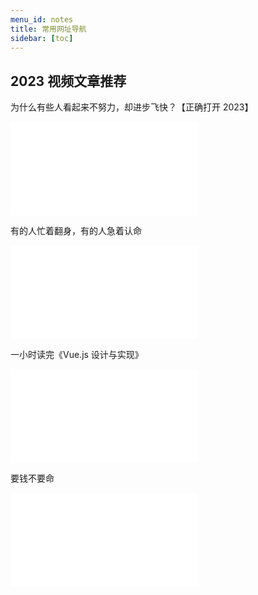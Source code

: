 ```yaml
---
menu_id: notes
title: 常用网址导航
sidebar: [toc]
---
```


## 2023 视频文章推荐

为什么有些人看起来不努力，却进步飞快？【正确打开 2023】

<iframe src="//player.bilibili.com/player.html?aid=566104739&bvid=BV1Tv4y1r7ZG&cid=985684333&page=1" scrolling="no" border="0" frameborder="no" framespacing="0" allowfullscreen="true" class="bilibili-video"> </iframe>

有的人忙着翻身，有的人急着认命

<iframe src="//player.bilibili.com/player.html?bvid=BV1VY411Q7FS" scrolling="no" border="0" frameborder="no" framespacing="0" allowfullscreen="true" class="bilibili-video"> </iframe>

一小时读完《Vue.js 设计与实现》

<iframe src="//player.bilibili.com/player.html?aid=694001646&bvid=BV1K24y1q7eJ&cid=1000425583&page=1" scrolling="no" border="0" frameborder="no" framespacing="0" allowfullscreen="true" class="bilibili-video"> </iframe>

要钱不要命

<iframe src="//player.bilibili.com/player.html?aid=949199335&bvid=BV1hs4y1e7hS&cid=1002091798&page=1" scrolling="no" border="0" frameborder="no" framespacing="0" allowfullscreen="true" class="bilibili-video"> </iframe>
